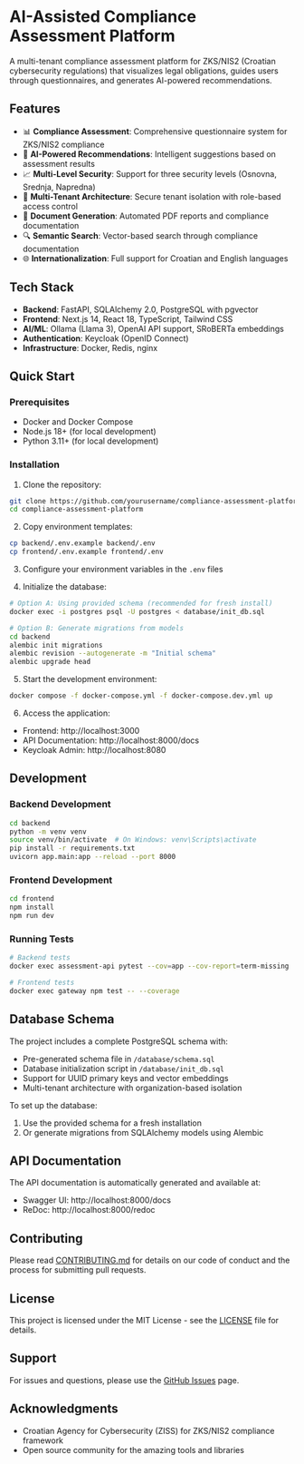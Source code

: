 # AI-Assisted Compliance Assessment Platform

A multi-tenant compliance assessment platform for ZKS/NIS2 (Croatian cybersecurity regulations) that visualizes legal obligations, guides users through questionnaires, and generates AI-powered recommendations.

## Features

- 📊 **Compliance Assessment**: Comprehensive questionnaire system for ZKS/NIS2 compliance
- 🤖 **AI-Powered Recommendations**: Intelligent suggestions based on assessment results
- 📈 **Multi-Level Security**: Support for three security levels (Osnovna, Srednja, Napredna)
- 🏢 **Multi-Tenant Architecture**: Secure tenant isolation with role-based access control
- 📄 **Document Generation**: Automated PDF reports and compliance documentation
- 🔍 **Semantic Search**: Vector-based search through compliance documentation
- 🌐 **Internationalization**: Full support for Croatian and English languages

## Tech Stack

- **Backend**: FastAPI, SQLAlchemy 2.0, PostgreSQL with pgvector
- **Frontend**: Next.js 14, React 18, TypeScript, Tailwind CSS
- **AI/ML**: Ollama (Llama 3), OpenAI API support, SRoBERTa embeddings
- **Authentication**: Keycloak (OpenID Connect)
- **Infrastructure**: Docker, Redis, nginx

## Quick Start

### Prerequisites

- Docker and Docker Compose
- Node.js 18+ (for local development)
- Python 3.11+ (for local development)

### Installation

1. Clone the repository:
```bash
git clone https://github.com/yourusername/compliance-assessment-platform.git
cd compliance-assessment-platform
```

2. Copy environment templates:
```bash
cp backend/.env.example backend/.env
cp frontend/.env.example frontend/.env
```

3. Configure your environment variables in the `.env` files

4. Initialize the database:
```bash
# Option A: Using provided schema (recommended for fresh install)
docker exec -i postgres psql -U postgres < database/init_db.sql

# Option B: Generate migrations from models
cd backend
alembic init migrations
alembic revision --autogenerate -m "Initial schema"
alembic upgrade head
```

5. Start the development environment:
```bash
docker compose -f docker-compose.yml -f docker-compose.dev.yml up
```

6. Access the application:
- Frontend: http://localhost:3000
- API Documentation: http://localhost:8000/docs
- Keycloak Admin: http://localhost:8080

## Development

### Backend Development

```bash
cd backend
python -m venv venv
source venv/bin/activate  # On Windows: venv\Scripts\activate
pip install -r requirements.txt
uvicorn app.main:app --reload --port 8000
```

### Frontend Development

```bash
cd frontend
npm install
npm run dev
```

### Running Tests

```bash
# Backend tests
docker exec assessment-api pytest --cov=app --cov-report=term-missing

# Frontend tests
docker exec gateway npm test -- --coverage
```

## Database Schema

The project includes a complete PostgreSQL schema with:
- Pre-generated schema file in `/database/schema.sql`
- Database initialization script in `/database/init_db.sql`
- Support for UUID primary keys and vector embeddings
- Multi-tenant architecture with organization-based isolation

To set up the database:
1. Use the provided schema for a fresh installation
2. Or generate migrations from SQLAlchemy models using Alembic

## API Documentation

The API documentation is automatically generated and available at:
- Swagger UI: http://localhost:8000/docs
- ReDoc: http://localhost:8000/redoc

## Contributing

Please read [CONTRIBUTING.md](CONTRIBUTING.md) for details on our code of conduct and the process for submitting pull requests.

## License

This project is licensed under the MIT License - see the [LICENSE](LICENSE) file for details.

## Support

For issues and questions, please use the [GitHub Issues](https://github.com/yourusername/compliance-assessment-platform/issues) page.

## Acknowledgments

- Croatian Agency for Cybersecurity (ZISS) for ZKS/NIS2 compliance framework
- Open source community for the amazing tools and libraries
